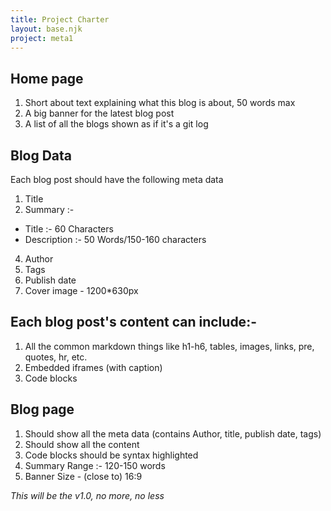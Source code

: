 ```yaml
---
title: Project Charter
layout: base.njk
project: meta1
---
```

## Home page
1. Short about text explaining what this blog is about, 50 words max
2. A big banner for the latest blog post
3. A list of all the blogs shown as if it's a git log
## Blog Data
Each blog post should have the following meta data
1. Title
2. Summary :-
  - Title :- 60 Characters
  - Description :- 50 Words/150-160 characters
4. Author
5. Tags
6. Publish date
7. Cover image - 1200*630px
## Each blog post's content can include:-
1. All the common markdown things like h1-h6, tables, images, links, pre, quotes, hr, etc.
2. Embedded iframes (with caption)
3. Code blocks
## Blog page
1. Should show all the meta data (contains Author, title, publish date, tags)
2. Should show all the content 
3. Code blocks should be syntax highlighted
4. Summary Range :- 120-150 words
5. Banner Size - (close to) 16:9



*This will be the v1.0, no more, no less*
